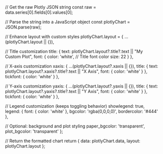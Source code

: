// Get the raw Plotly JSON string
const raw = data.series[0].fields[0].values[0];

// Parse the string into a JavaScript object
const plotlyChart = JSON.parse(raw);

// Enhance layout with custom styles
plotlyChart.layout = {
  ...(plotlyChart.layout || {}),

  // Title customization
  title: {
    text: plotlyChart.layout?.title?.text || "My Custom Plot",
    font: {
      color: 'white', // Title font color
      size: 22
    }
  },

  // X-axis customization
  xaxis: {
    ...(plotlyChart.layout?.xaxis || {}),
    title: {
      text: plotlyChart.layout?.xaxis?.title?.text || "X Axis",
      font: { color: 'white' }
    },
    tickfont: {
      color: 'white'
    }
  },

  // Y-axis customization
  yaxis: {
    ...(plotlyChart.layout?.yaxis || {}),
    title: {
      text: plotlyChart.layout?.yaxis?.title?.text || "Y Axis",
      font: { color: 'white' }
    },
    tickfont: {
      color: 'white'
    }
  },

  // Legend customization (keeps toggling behavior)
  showlegend: true,
  legend: {
    font: { color: 'white' },
    bgcolor: 'rgba(0,0,0,0)',
    bordercolor: '#444'
  },

  // Optional: background and plot styling
  paper_bgcolor: 'transparent',
  plot_bgcolor: 'transparent'
};

// Return the formatted chart
return {
  data: plotlyChart.data,
  layout: plotlyChart.layout
};
